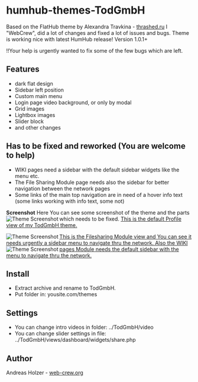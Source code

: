 #  humhub-themes-TodGmbH
Based on the FlatHub theme by Alexandra Travkina - [thrashed.ru](http://thrashed.ru)
I "WebCrew", did a lot of changes and fixed a lot of issues and bugs. 
Theme is working nice with latest HumHub release! Version 1.0.1+

!!Your help is urgently wanted to fix some of the few bugs which are left.

## Features
- dark flat design
- Sidebar left position
- Custom main menu
- Login page video background, or only by modal
- Grid images
- Lightbox images
- Slider block
- and other changes

## Has to be fixed and reworked (You are welcome to help)
- WIKI pages need a sidebar with the default sidebar widgets like the menu etc.
- The File Sharing Module page needs also the sidebar for better navigation between the network pages
- Some links of the main top navigation are in need of a hover info text (some links working with info text, some not)

**Screenshot**
Here You can see some screenshot of the theme and the parts which needs to be fixed.
<a href="http://todgmbh.de">
    <img src="https://github.com/WebCrew/TodGmbH-HumHub-Theme/blob/master/profile.jpg?raw=true" alt="Theme Screenshot"
         title="HumHub TodGmbH Theme - Profile View" align="left" /> This is the default Profile view of my TodGmbH theme.
</a>

<a href="http://web-crew.org">
    <img src="https://github.com/WebCrew/TodGmbH-HumHub-Theme/blob/master/filesharing.jpg?raw=true" alt="Theme Screenshot"
         title="HumHub TodGmbH Theme - Filesharing View" align="left" />This is the Filesharing Module view and You can see it needs urgently a sidebar menu to navigate thru the network.
</a>

<a href="http://todgmbh.de">
    <img src="https://github.com/WebCrew/TodGmbH-HumHub-Theme/blob/master/wiki.jpg?raw=true" alt="Theme Screenshot"
         title="HumHub TodGmbH Theme - WIKI View" align="left" />Also the WIKI pages Module needs the default sidebar with the menu to navigate thru the network.
</a>

## Install
- Extract archive and rename to TodGmbH.
- Put folder in: yousite.com/themes

## Settings
- You can change intro videos in folder: ../TodGmbH/video
- You can change slider settings in file: ../TodGmbH/views/dashboard/widgets/share.php

## Author
Andreas Holzer - [web-crew.org](http://web-crew.org)
